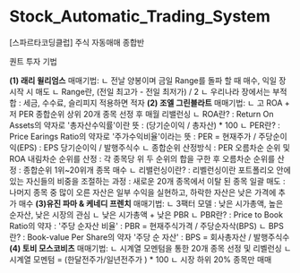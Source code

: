 # Stock_Automatic_Trading_System
[스파르타코딩클럽] 주식 자동매매 종합반

퀀트 투자 기법

**(1) 래리 윌리엄스**
매매기법:
ㄴ 전날 양봉이며 금일 Range를 돌파 할 때 매수, 익일 장 시작 시 매도
ㄴ Range란, (전일 최고가 - 전일 최저가) / 2
ㄴ 우리나라 장에서는 부적합
: 세금, 수수료, 슬리피지 적용하면 적자
**(2) 조엘 그린블라트**
매매기법:
ㄴ 고 ROA + 저 PER 종합순위 상위 20개 종목 선정 후 매월 리밸런싱
ㄴ ROA란?
: Return On Assets의 약자로 '총자산수익률'이란 뜻
: (당기순이익 / 총자산) * 100
ㄴ PER란?
: Price Earings Ratio의 약자로 '주가수익비율'이라는 뜻
: PER = 현재주가 / 주당순이익(EPS)
: EPS 당기순이익 / 발행주식수
ㄴ 종합순위 산정방식
: PER 오름차순 순위 및 ROA 내림차순 순위를 산정
: 각 종목당 위 두 순위의 합을 구한 후 오름차순 순위를 산정
: 종합순위 1위~20위개 종목 매수
ㄴ 리밸런싱이란?
: 리벨런싱이란 포트폴리오 안에 있는 자신들의 비중을 조절하는 과정
: 새로운 20개 종목에서 이탈 된 종목 일괄 매도
: 나머지 종목 중 많이 오른 자산은 일부 수익을 실현하고, 하락한 자산은 낮은 가격에 추가 매수
**(3)유진 파마 & 케네디 프렌치**
매매기법:
ㄴ 3팩터 모델
: 낮은 시가총액, 높은 순자산, 낮은 시장의 관심
ㄴ 낮은 시가총액 + 낮은 PBR
ㄴ PBR란?
: Price to Book Ratio의 약자
: '주당 순자산 비율'
: PBR = 현재주식가격 / 주당순자삭(BPS)
ㄴ BPS란?
: Book-value Per Share의 약자 '주당 순 자산'
: BPS = 회사총자산 / 발행주식수
**(4) 토비 모스코비츠**
매매기법:
ㄴ 시계열 모멘텀을 통한 20개 종목 선정 및 리벨런싱
ㄴ 시계열 모멘텀 = (한달전주가/일년전주가 ) * 100
ㄴ 시장 하위 20% 종목만 매매
